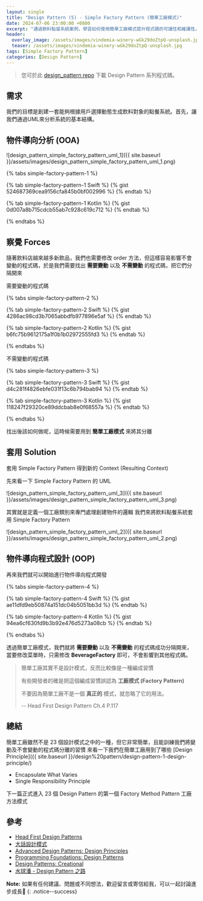 ```yaml
---
layout: single
title: "Design Pattern (5) - Simple Factory Pattern (簡單工廠模式)"
date: 2024-07-06 23:00:00 +0800
excerpt: "通過飲料點餐系統案例，學習如何使用簡單工廠模式提升程式碼的可讀性和維護性。"
header:
  overlay_image: /assets/images/vindemia-winery-wGk29doZtpQ-unsplash.jpg
  teaser: /assets/images/vindemia-winery-wGk29doZtpQ-unsplash.jpg
tags: [Simple Factory Pattern]
categories: [Design Pattern]
---
```


> 您可於此 [design_pattern repo](https://github.com/nickhuangcyh/design_pattern) 下載 Design Pattern 系列程式碼。

## 需求

我們的目標是創建一套能夠根據用戶選擇動態生成飲料對象的點餐系統。首先，讓我們通過UML來分析系統的基本結構。

## 物件導向分析 (OOA)

![design_pattern_simple_factory_pattern_uml_1]({{ site.baseurl }}/assets/images/design_pattern_simple_factory_pattern_uml_1.png)

{% tabs simple-factory-pattern-1 %}

{% tab simple-factory-pattern-1 Swift %}
{% gist 524687369cea9156cfa845b0bf002996 %}
{% endtab %}

{% tab simple-factory-pattern-1 Kotlin %}
{% gist 0d007a8b715cdcb55ab7c928c619c712 %}
{% endtab %}

{% endtabs %}

## 察覺 Forces

隨著飲料店越來越多新飲品，我們也需要修改 order 方法，但這樣容易影響不會變動的程式碼，於是我們需要找出 **需要變動** 以及 **不需變動** 的程式碼，把它們分隔開來

需要變動的程式碼

{% tabs simple-factory-pattern-2 %}

{% tab simple-factory-pattern-2 Swift %}
{% gist 4286ac98cd3b7065abbdfb977896e5af %}
{% endtab %}

{% tab simple-factory-pattern-2 Kotlin %}
{% gist b6fc75b9612175a1f0b1b02972555fd3 %}
{% endtab %}

{% endtabs %}

不需變動的程式碼

{% tabs simple-factory-pattern-3 %}

{% tab simple-factory-pattern-3 Swift %}
{% gist d4c281f4826ebfe031f13c6b794bab94 %}
{% endtab %}

{% tab simple-factory-pattern-3 Kotlin %}
{% gist 118247f29320ce89ddcbab8e0f68557a %}
{% endtab %}

{% endtabs %}

找出後該如何做呢，這時候需要用到 **簡單工廠模式** 來將其分離

## 套用 Solution

套用 Simple Factory Pattern 得到新的 Context (Resulting Context)

先來看一下 Simple Factory Pattern 的 UML

![design_pattern_simple_factory_pattern_uml_3]({{ site.baseurl }}/assets/images/design_pattern_simple_factory_pattern_uml_3.png)

其實就是定義一個工廠類別來專門處理創建物件的邏輯
我們來將飲料點餐系統套用 Simple Factory Pattern

![design_pattern_simple_factory_pattern_uml_2]({{ site.baseurl }}/assets/images/design_pattern_simple_factory_pattern_uml_2.png)

## 物件導向程式設計 (OOP)

再來我們就可以開始進行物件導向程式開發

{% tabs simple-factory-pattern-4 %}

{% tab simple-factory-pattern-4 Swift %}
{% gist ae11dfd9eb50874a151dc04b5051bb3d %}
{% endtab %}

{% tab simple-factory-pattern-4 Kotlin %}
{% gist 94ea6cf630fd9b3b92e476d5273a08cb %}
{% endtab %}

{% endtabs %}

透過簡單工廠模式，我們就將 **需要變動** 以及 **不需變動** 的程式碼成功分隔開來，當要修改菜單時，只需修改 **BeverageFactory** 即可，不會影響到其他程式碼。

> 簡單工廠其實不是設計模式，反而比較像是一種編成習慣
>
> 有些開發者的確是把這個編成習慣誤認為 **工廠模式 (Factory Pattern)**
>
> 不要因為簡單工廠不是一個 **真正的** 模式，就忽略了它的用法。
>
> -- Head First Design Pattern Ch.4 P.117

## 總結

簡單工廠雖然不是 23 個設計模式之中的一種，但它非常簡單，且能訓練我們將變動及不會變動的程式碼分離的習慣
來看一下我們在簡單工廠用到了哪些 [Design Principle]({{ site.baseurl }}/design%20pattern/design-pattern-1-design-principle/)

* Encapsulate What Varies
* Single Responsibility Principle

下一篇正式進入 23 個 Design Pattern 的第一個 Factory Method Pattern 工廠方法模式

## 參考

* [Head First Design Patterns](https://www.tenlong.com.tw/products/9789867794529)
* [大話設計模式](https://www.tenlong.com.tw/products/9789866761799)
* [Advanced Design Patterns: Design Principles](https://www.linkedin.com/learning/advanced-design-patterns-design-principles/what-are-design-principles?autoAdvance=true&autoSkip=false&autoplay=true&resume=true)
* [Programming Foundations: Design Patterns](https://www.linkedin.com/learning/programming-foundations-design-patterns-2/trying-interfaces?autoAdvance=true&autoSkip=false&autoplay=true&resume=true)
* [Design Patterns: Creational](https://www.linkedin.com/learning/design-patterns-creational/think-about-how-you-create-objects?autoAdvance=true&autoSkip=false&autoplay=true&resume=true)
* [水球潘 - Design Pattern 之路](https://www.youtube.com/watch?v=yOe-uywb2qs&list=PLicQRHHL75d7EXEI9nWfUYJyrPdI79M70&pp=iAQB)

**Note:** 如果有任何建議、問題或不同想法，歡迎留言或寄信給我，可以一起討論進步成長🙂
{: .notice--success}
